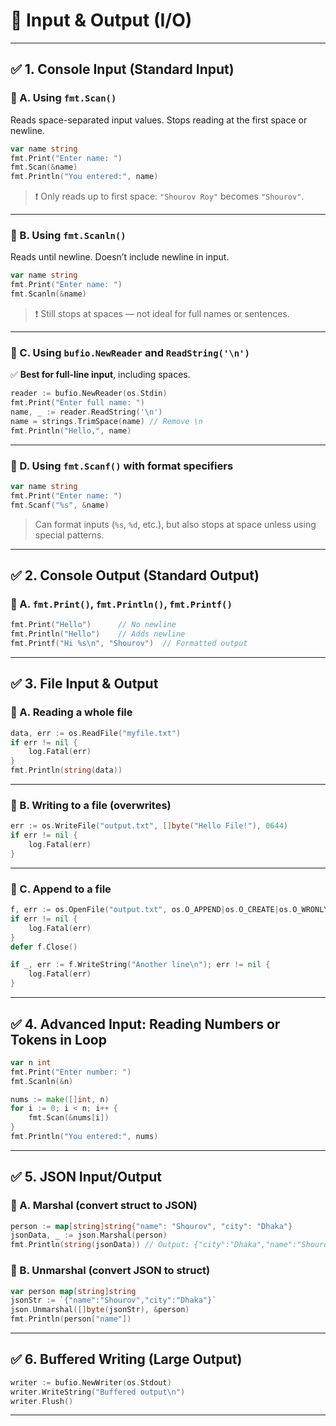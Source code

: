 # 🧾 Input & Output (I/O) 

---

## ✅ 1. **Console Input (Standard Input)**

### 🔹 A. Using `fmt.Scan()`

Reads space-separated input values. Stops reading at the first space or newline.

```go
var name string
fmt.Print("Enter name: ")
fmt.Scan(&name)
fmt.Println("You entered:", name)
```

> ❗ Only reads up to first space: `"Shourov Roy"` becomes `"Shourov"`.

---

### 🔹 B. Using `fmt.Scanln()`

Reads until newline. Doesn’t include newline in input.

```go
var name string
fmt.Print("Enter name: ")
fmt.Scanln(&name)
```

> ❗ Still stops at spaces — not ideal for full names or sentences.

---

### 🔹 C. Using `bufio.NewReader` and `ReadString('\n')`

✅ **Best for full-line input**, including spaces.

```go
reader := bufio.NewReader(os.Stdin)
fmt.Print("Enter full name: ")
name, _ := reader.ReadString('\n')
name = strings.TrimSpace(name) // Remove \n
fmt.Println("Hello,", name)
```

---

### 🔹 D. Using `fmt.Scanf()` with format specifiers

```go
var name string
fmt.Print("Enter name: ")
fmt.Scanf("%s", &name)
```

> Can format inputs (`%s`, `%d`, etc.), but also stops at space unless using special patterns.

---

## ✅ 2. **Console Output (Standard Output)**

### 🔹 A. `fmt.Print()`, `fmt.Println()`, `fmt.Printf()`

```go
fmt.Print("Hello")      // No newline
fmt.Println("Hello")    // Adds newline
fmt.Printf("Hi %s\n", "Shourov")  // Formatted output
```

---

## ✅ 3. **File Input & Output**

### 🔹 A. Reading a whole file

```go
data, err := os.ReadFile("myfile.txt")
if err != nil {
    log.Fatal(err)
}
fmt.Println(string(data))
```

---

### 🔹 B. Writing to a file (overwrites)

```go
err := os.WriteFile("output.txt", []byte("Hello File!"), 0644)
if err != nil {
    log.Fatal(err)
}
```

---

### 🔹 C. Append to a file

```go
f, err := os.OpenFile("output.txt", os.O_APPEND|os.O_CREATE|os.O_WRONLY, 0644)
if err != nil {
    log.Fatal(err)
}
defer f.Close()

if _, err := f.WriteString("Another line\n"); err != nil {
    log.Fatal(err)
}
```

---

## ✅ 4. **Advanced Input: Reading Numbers or Tokens in Loop**

```go
var n int
fmt.Print("Enter number: ")
fmt.Scanln(&n)

nums := make([]int, n)
for i := 0; i < n; i++ {
    fmt.Scan(&nums[i])
}
fmt.Println("You entered:", nums)
```

---

## ✅ 5. **JSON Input/Output**

### 🔹 A. Marshal (convert struct to JSON)

```go
person := map[string]string{"name": "Shourov", "city": "Dhaka"}
jsonData, _ := json.Marshal(person)
fmt.Println(string(jsonData)) // Output: {"city":"Dhaka","name":"Shourov"}
```

### 🔹 B. Unmarshal (convert JSON to struct)

```go
var person map[string]string
jsonStr := `{"name":"Shourov","city":"Dhaka"}`
json.Unmarshal([]byte(jsonStr), &person)
fmt.Println(person["name"])
```

---

## ✅ 6. **Buffered Writing (Large Output)**

```go
writer := bufio.NewWriter(os.Stdout)
writer.WriteString("Buffered output\n")
writer.Flush()
```

---

